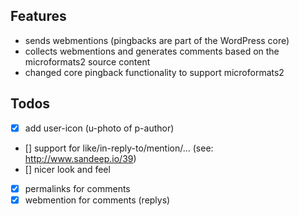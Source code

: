 ## Features

* sends webmentions (pingbacks are part of the WordPress core)
* collects webmentions and generates comments based on the microformats2 source content
* changed core pingback functionality to support microformats2

## Todos

* [x] add user-icon (u-photo of p-author)
* [] support for like/in-reply-to/mention/... (see: http://www.sandeep.io/39)
* [] nicer look and feel
* [x] permalinks for comments
* [x] webmention for comments (replys)
